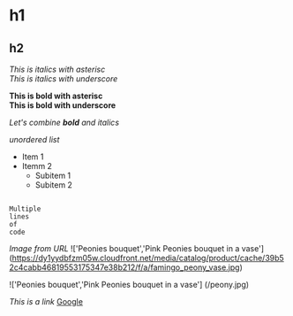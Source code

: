 # h1
## h2
*This is italics with asterisc* <br>
_This is italics with underscore_


**This is bold with asterisc** <br>
__This is bold with underscore__

_Let's combine **bold** and italics_

*unordered list*
* Item 1
* Itemm 2
  * Subitem 1
  * Subitem 2

```

Multiple
lines
of
code

```

*Image from URL*
!['Peonies bouquet','Pink Peonies bouquet in a vase']
(https://dy1yydbfzm05w.cloudfront.net/media/catalog/product/cache/39b52c4cabb46819553175347e38b212/f/a/famingo_peony_vase.jpg)

!['Peonies bouquet','Pink Peonies bouquet in a vase'] (/peony.jpg)

*This is a link*
[Google](http://www.google.com/)



